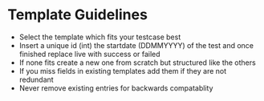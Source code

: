 # Template Guidelines

* Select the template which fits your testcase best
* Insert a unique id (int) the startdate (DDMMYYYY) of the test and once finished replace live with success or failed
* If none fits create a new one from scratch but structured like the others
* If you miss fields in existing templates add them if they are not redundant
* Never remove existing entries for backwards compatablity